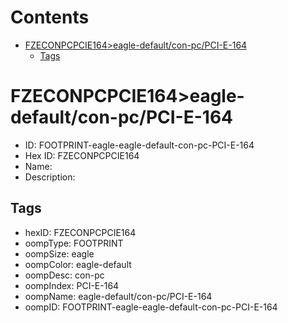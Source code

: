 



Contents
========

* [FZECONPCPCIE164>eagle-default/con-pc/PCI-E-164](#fzeconpcpcie164eagle-defaultcon-pcpci-e-164)
	* [Tags](#tags)

# FZECONPCPCIE164>eagle-default/con-pc/PCI-E-164

- ID: FOOTPRINT-eagle-eagle-default-con-pc-PCI-E-164
- Hex ID: FZECONPCPCIE164
- Name: 
- Description: 

## Tags

- hexID: FZECONPCPCIE164
- oompType: FOOTPRINT
- oompSize: eagle
- oompColor: eagle-default
- oompDesc: con-pc
- oompIndex: PCI-E-164
- oompName: eagle-default/con-pc/PCI-E-164
- oompID: FOOTPRINT-eagle-eagle-default-con-pc-PCI-E-164
